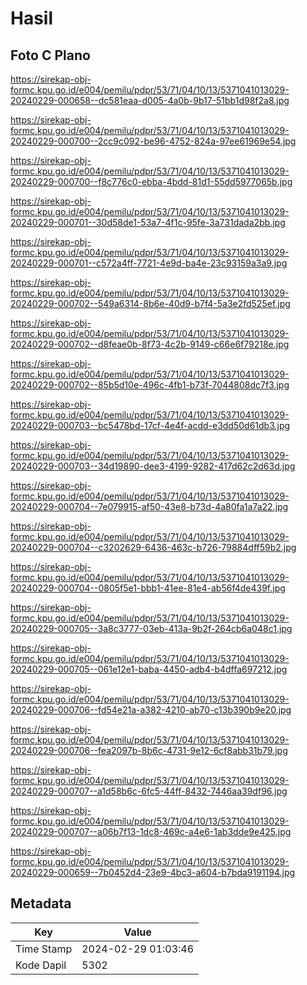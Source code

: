 # Hasil

## Foto C Plano

https://sirekap-obj-formc.kpu.go.id/e004/pemilu/pdpr/53/71/04/10/13/5371041013029-20240229-000658--dc581eaa-d005-4a0b-9b17-51bb1d98f2a8.jpg

https://sirekap-obj-formc.kpu.go.id/e004/pemilu/pdpr/53/71/04/10/13/5371041013029-20240229-000700--2cc9c092-be96-4752-824a-97ee61969e54.jpg

https://sirekap-obj-formc.kpu.go.id/e004/pemilu/pdpr/53/71/04/10/13/5371041013029-20240229-000700--f8c776c0-ebba-4bdd-81d1-55dd5977065b.jpg

https://sirekap-obj-formc.kpu.go.id/e004/pemilu/pdpr/53/71/04/10/13/5371041013029-20240229-000701--30d58de1-53a7-4f1c-95fe-3a731dada2bb.jpg

https://sirekap-obj-formc.kpu.go.id/e004/pemilu/pdpr/53/71/04/10/13/5371041013029-20240229-000701--c572a4ff-7721-4e9d-ba4e-23c93159a3a9.jpg

https://sirekap-obj-formc.kpu.go.id/e004/pemilu/pdpr/53/71/04/10/13/5371041013029-20240229-000702--549a6314-8b6e-40d9-b7f4-5a3e2fd525ef.jpg

https://sirekap-obj-formc.kpu.go.id/e004/pemilu/pdpr/53/71/04/10/13/5371041013029-20240229-000702--d8feae0b-8f73-4c2b-9149-c66e6f79218e.jpg

https://sirekap-obj-formc.kpu.go.id/e004/pemilu/pdpr/53/71/04/10/13/5371041013029-20240229-000702--85b5d10e-496c-4fb1-b73f-7044808dc7f3.jpg

https://sirekap-obj-formc.kpu.go.id/e004/pemilu/pdpr/53/71/04/10/13/5371041013029-20240229-000703--bc5478bd-17cf-4e4f-acdd-e3dd50d61db3.jpg

https://sirekap-obj-formc.kpu.go.id/e004/pemilu/pdpr/53/71/04/10/13/5371041013029-20240229-000703--34d19890-dee3-4199-9282-417d62c2d63d.jpg

https://sirekap-obj-formc.kpu.go.id/e004/pemilu/pdpr/53/71/04/10/13/5371041013029-20240229-000704--7e079915-af50-43e8-b73d-4a80fa1a7a22.jpg

https://sirekap-obj-formc.kpu.go.id/e004/pemilu/pdpr/53/71/04/10/13/5371041013029-20240229-000704--c3202629-6436-463c-b726-79884dff59b2.jpg

https://sirekap-obj-formc.kpu.go.id/e004/pemilu/pdpr/53/71/04/10/13/5371041013029-20240229-000704--0805f5e1-bbb1-41ee-81e4-ab56f4de439f.jpg

https://sirekap-obj-formc.kpu.go.id/e004/pemilu/pdpr/53/71/04/10/13/5371041013029-20240229-000705--3a8c3777-03eb-413a-9b2f-264cb6a048c1.jpg

https://sirekap-obj-formc.kpu.go.id/e004/pemilu/pdpr/53/71/04/10/13/5371041013029-20240229-000705--061e12e1-baba-4450-adb4-b4dffa697212.jpg

https://sirekap-obj-formc.kpu.go.id/e004/pemilu/pdpr/53/71/04/10/13/5371041013029-20240229-000706--fd54e21a-a382-4210-ab70-c13b390b9e20.jpg

https://sirekap-obj-formc.kpu.go.id/e004/pemilu/pdpr/53/71/04/10/13/5371041013029-20240229-000706--fea2097b-8b6c-4731-9e12-6cf8abb31b79.jpg

https://sirekap-obj-formc.kpu.go.id/e004/pemilu/pdpr/53/71/04/10/13/5371041013029-20240229-000707--a1d58b6c-6fc5-44ff-8432-7446aa39df96.jpg

https://sirekap-obj-formc.kpu.go.id/e004/pemilu/pdpr/53/71/04/10/13/5371041013029-20240229-000707--a06b7f13-1dc8-469c-a4e6-1ab3dde9e425.jpg

https://sirekap-obj-formc.kpu.go.id/e004/pemilu/pdpr/53/71/04/10/13/5371041013029-20240229-000659--7b0452d4-23e9-4bc3-a604-b7bda9191194.jpg


## Metadata

| Key        | Value               |
| ---------- | ------------------- |
| Time Stamp | 2024-02-29 01:03:46 |
| Kode Dapil | 5302                |




